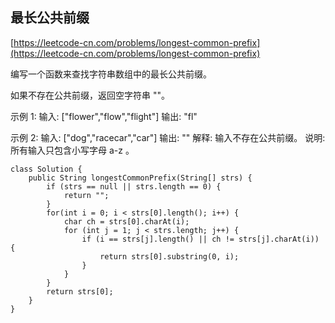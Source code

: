 ## 最长公共前缀
[https://leetcode-cn.com/problems/longest-common-prefix](https://leetcode-cn.com/problems/longest-common-prefix)

编写一个函数来查找字符串数组中的最长公共前缀。

如果不存在公共前缀，返回空字符串 ""。

示例 1:
输入: ["flower","flow","flight"]
输出: "fl"

示例 2:
输入: ["dog","racecar","car"]
输出: ""
解释: 输入不存在公共前缀。
说明:
所有输入只包含小写字母 a-z 。
```
class Solution {
    public String longestCommonPrefix(String[] strs) {
        if (strs == null || strs.length == 0) {
            return "";
        }
        for(int i = 0; i < strs[0].length(); i++) {
            char ch = strs[0].charAt(i);
            for (int j = 1; j < strs.length; j++) {
                if (i == strs[j].length() || ch != strs[j].charAt(i)) {
                    return strs[0].substring(0, i);
                }
            }
        }
        return strs[0];
    }
}
```
